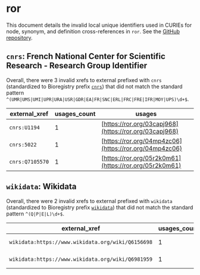 # ror

This document details the invalid local unique identifiers used in CURIEs
for node, synonym, and definition cross-references in `ror`. See the [GitHub repository](https://github.com/ror-community).


## `cnrs`: French National Center for Scientific Research - Research Group Identifier

Overall, there were 3 invalid
xrefs to external prefixed with `cnrs` (standardized to Bioregistry
prefix [`cnrs`](https://bioregistry.io/cnrs)) that
did not match the standard pattern `^(UMR|UMS|UMI|UPR|URA|USR|GDR|EA|FR|SNC|ERL|FRC|FRE|IFR|MOY|UPS)\d+$`.

| external_xref   |   usages_count | usages                                                 |
|-----------------|----------------|--------------------------------------------------------|
| `cnrs:U1194`    |              1 | [https://ror.org/03capj968](https://ror.org/03capj968) |
| `cnrs:5022`     |              1 | [https://ror.org/04mp4zc06](https://ror.org/04mp4zc06) |
| `cnrs:Q7105570` |              1 | [https://ror.org/05r2k0m61](https://ror.org/05r2k0m61) |

## `wikidata`: Wikidata

Overall, there were 2 invalid
xrefs to external prefixed with `wikidata` (standardized to Bioregistry
prefix [`wikidata`](https://bioregistry.io/wikidata)) that
did not match the standard pattern `^(Q|P|E|L)\d+$`.

| external_xref                                     |   usages_count | usages                                                 |
|---------------------------------------------------|----------------|--------------------------------------------------------|
| `wikidata:https://www.wikidata.org/wiki/Q6156698` |              1 | [https://ror.org/0481m0575](https://ror.org/0481m0575) |
| `wikidata:https://www.wikidata.org/wiki/Q6981959` |              1 | [https://ror.org/04mfmy854](https://ror.org/04mfmy854) |


